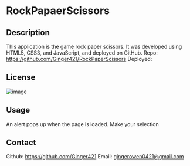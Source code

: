 # RockPapaerScissors

## Description
This application is the game rock paper scissors. It was developed using HTML5, CSS3, and JavaScript, and deployed on GitHub.
Repo: https://github.com/Ginger421/RockPaperScissors
Deployed: 

## License
![image](https://user-images.githubusercontent.com/101539821/195421205-75d9058a-9528-4224-8a53-491b47f330e9.png)

## Usage
An alert pops up when the page is loaded. Make your selection
## Contact
Github: https://github.com/Ginger421
Email: gingerowen0421@gmail.com